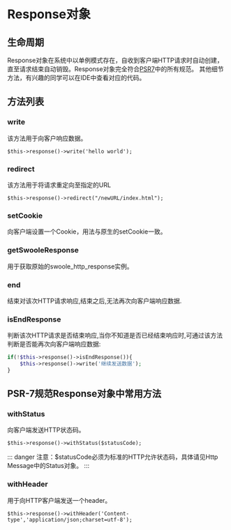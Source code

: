 # Response对象
## 生命周期
Response对象在系统中以单例模式存在，自收到客户端HTTP请求时自动创建，直至请求结束自动销毁。Response对象完全符合[PSR7](psr-7.md)中的所有规范。
其他细节方法，有兴趣的同学可以在IDE中查看对应的代码。

## 方法列表
### write
该方法用于向客户响应数据。
```
$this->response()->write('hello world');
```

### redirect
该方法用于将请求重定向至指定的URL
```
$this->response()->redirect("/newURL/index.html");
```
### setCookie
向客户端设置一个Cookie，用法与原生的setCookie一致。
### getSwooleResponse
用于获取原始的swoole_http_response实例。
### end
结束对该次HTTP请求响应,结束之后,无法再次向客户端响应数据.
### isEndResponse
判断该次HTTP请求是否结束响应,当你不知道是否已经结束响应时,可通过该方法判断是否能再次向客户端响应数据:
```php
if(!$this->response()->isEndResponse()){
    $this->response()->write('继续发送数据');
}
```
## PSR-7规范Response对象中常用方法
### withStatus
向客户端发送HTTP状态码。
```
$this->response()->withStatus($statusCode);
```

::: danger 
 注意：$statusCode必须为标准的HTTP允许状态码，具体请见Http Message中的Status对象。
:::

### withHeader
用于向HTTP客户端发送一个header。
```
$this->response()->withHeader('Content-type','application/json;charset=utf-8');
```